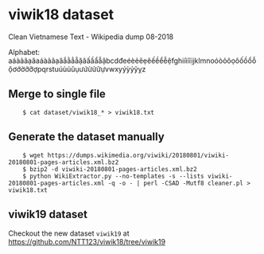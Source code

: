 # viwik18 dataset

Clean Vietnamese Text - Wikipedia dump 08-2018

Alphabet: aáàảãạăaáàảãạăắằẳẵặâấầẩẫậbcdđeéèẻẽẹêếềểễệfghiíìỉĩịjklmnoóòỏõọôốồổỗộơớờởỡợpqrstuúùủũụưứừửữựvwxyýỳỷỹỵz

## Merge to single file

        $ cat dataset/viwik18_* > viwik18.txt

## Generate the dataset manually

        $ wget https://dumps.wikimedia.org/viwiki/20180801/viwiki-20180801-pages-articles.xml.bz2
        $ bzip2 -d viwiki-20180801-pages-articles.xml.bz2
        $ python WikiExtractor.py --no-templates -s --lists viwiki-20180801-pages-articles.xml -q -o - | perl -CSAD -Mutf8 cleaner.pl > viwik18.txt


## viwik19 dataset

Checkout the new dataset `viwik19` at https://github.com/NTT123/viwik18/tree/viwik19
